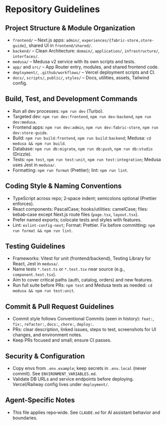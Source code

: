 # Repository Guidelines

## Project Structure & Module Organization
- `frontend/` – Next.js apps: `admin/`, `experiences/{fabric-store,store-guide}`, shared UI in `frontend/shared/`.
- `backend/` – Clean Architecture: `domain/`, `application/`, `infrastructure/`, `interfaces/`.
- `medusa/` – Medusa v2 service with its own scripts and tests.
- `app/` and `src/` – App Router entry, modules, and shared frontend code.
- `deployment/`, `.github/workflows/` – Vercel deployment scripts and CI.
- `docs/`, `scripts/`, `public/`, `styles/` – Docs, utilities, assets, Tailwind config.

## Build, Test, and Development Commands
- Run all dev processes: `npm run dev` (Turbo).
- Targeted dev: `npm run dev:frontend`, `npm run dev:backend`, `npm run dev:medusa`.
- Frontend apps: `npm run dev:admin`, `npm run dev:fabric-store`, `npm run dev:store-guide`.
- Build: `npm run build:frontend`, `npm run build:backend`; Medusa: `cd medusa && npm run build`.
- Database: `npm run db:migrate`, `npm run db:push`, `npm run db:studio` (Drizzle).
- Tests: `npm test`, `npm run test:unit`, `npm run test:integration`; Medusa uses Jest in `medusa/`.
- Formatting: `npm run format` (Prettier); lint: `npm run lint`.

## Coding Style & Naming Conventions
- TypeScript across repo; 2‑space indent; semicolons optional (Prettier enforces).
- React components: PascalCase; hooks/utilities: camelCase; files: kebab‑case except Next.js route files (`page.tsx`, `layout.tsx`).
- Prefer named exports; colocate tests and styles with features.
- Lint: `eslint-config-next`; Format: Prettier. Fix before committing: `npm run format && npm run lint`.

## Testing Guidelines
- Frameworks: Vitest for unit (frontend/backend), Testing Library for React, Jest in `medusa/`.
- Name tests `*.test.ts` or `*.test.tsx` near source (e.g., `component.test.tsx`).
- Aim to cover critical paths (auth, catalog, orders) and new features.
- Run full suite before PRs: `npm test` and Medusa tests as needed: `cd medusa && npm run test:unit`.

## Commit & Pull Request Guidelines
- Commit style follows Conventional Commits (seen in history): `feat:`, `fix:`, `refactor:`, `docs:`, `chore:`, `deploy:`.
- PRs: clear description, linked issues, steps to test, screenshots for UI changes, and environment notes.
- Keep PRs focused and small; ensure CI passes.

## Security & Configuration
- Copy envs from `.env.example`; keep secrets in `.env.local` (never commit). See `ENVIRONMENT_VARIABLES.md`.
- Validate DB URLs and service endpoints before deploying. Vercel/Railway config lives under `deployment/`.

## Agent-Specific Notes
- This file applies repo‑wide. See `CLAUDE.md` for AI assistant behavior and boundaries.

